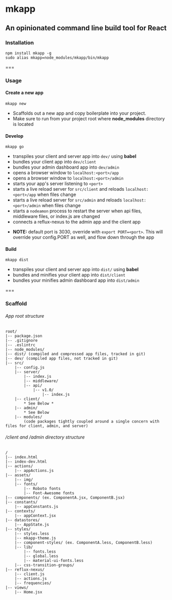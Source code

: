 # mkapp

## An opinionated command line build tool for React

### Installation

	npm install mkapp -g
	sudo alias mkapp=node_modules/mkapp/bin/mkapp

===

### Usage

#### Create a new app

`mkapp new`

- Scaffolds out a new app and copy boilerplate into your project.
- Make sure to run from your project root where __node_modules__ directory is located



#### Develop

`mkapp go`

- transpiles your client and server app into `dev/` using **babel**
- bundles your client app into `dev/client`
- bundles your admin dashboard app into `dev/admin`
- opens a browser window to `localhost:<port>/app`
- opens a browser window to `localhost:<port>/admin`
- starts your app's server listening to `<port>`
- starts a live reload server for `src/client` and reloads `localhost:<port>/app` when files change
- starts a live reload server for `src/admin` and reloads `localhost:<port>/admin` when files change
- starts a `nodeamon` process to restart the server when api files, middleware files, or index.js are changed
- connects a reflux-nexus to the admin app and the client app

* **NOTE:** default port is 3030, override with `export PORT=<port>`. This will override your config.PORT as well, and flow down through the app


#### Build

`mkapp dist`

- transpiles your client and server app into `dist/` using **babel**
- bundles and minifies your client app into `dist/client`
- bundles your minifies admin dashboard app into `dist/admin`


===

### Scaffold

###### App root structure

	root/
	|-- package.json
	|-- .gitignore
	|-- .eslintrc
	|-- node_modules/
	|-- dist/ (compiled and compressed app files, tracked in git)
	|-- dev/ (compiled app files, not tracked in git)
	|-- src/
		|-- config.js
		|-- server/
			|-- index.js
			|-- middleware/
			|-- api/
				|-- v1.0/
					|-- index.js			
		|-- client/
			* See Below *
		|-- admin/
			* See Below
		|-- modules/
			(code packages tightly coupled around a single concern with files for client, admin, and server)


###### /client and /admin directory structure

	/
	|-- index.html
	|-- index-dev.html
	|-- actions/
		|-- appActions.js
	|-- assets/
		|-- img/
		|-- fonts/
			|-- Roboto fonts
			|-- Font-Awesome fonts
	|-- components/ (ex. ComponentA.jsx, ComponentB.jsx)
	|-- constants/
		|-- appConstants.js
	|-- contexts/
		|-- appContext.jsx
	|-- datastores/
		|-- AppState.js
	|-- styles/
		|-- styles.less
		|-- mkapp-theme.js
		|-- component-styles/ (ex. ComponentA.less, ComponentB.less)
		|-- lib/
			|-- fonts.less
			|-- global.less
			|-- material-ui-fonts.less
		|-- css-transition-groups/
	|-- reflux-nexus/
		|-- client.js
		|-- actions.js
		|-- frequencies/
	|-- views/
		|-- Home.jsx		
